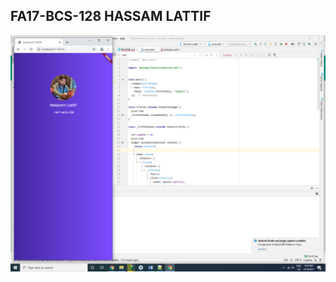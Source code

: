 ## FA17-BCS-128 HASSAM LATTIF

![G](https://github.com/Hassamlatif/quiz-app-assignment-main/blob/main/screen.png)
 
